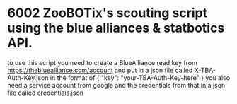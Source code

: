 # 6002 ZooBOTix's scouting script using the blue alliances & statbotics API.

to use this script you need to create a BlueAlliance read key from https://thebluealliance.com/account
and put in a json file called X-TBA-Auth-Key.json in the format of
{
"key": "your-TBA-Auth-Key-here"
}
you also need a service account from google and the credentials from that in a json file called credentials.json
